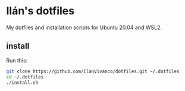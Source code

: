 # Ilán's dotfiles

<!-- todo: insert terminal image here -->
My dotfiles and installation scripts for Ubuntu 20.04 and WSL2.

## install

Run this:

```sh
git clone https://github.com/IlanVivanco/dotfiles.git ~/.dotfiles
cd ~/.dotfiles
./install.sh
```